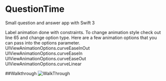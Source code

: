 # QuestionTime

Small question and answer app with Swift 3

Label animation done with constraints. To change animation style check out line 65 and change option type. Here are a few animation options that you can pass into the options parameter. 
UIViewAnimationOptions.curveEaseInOut
UIViewAnimationOptions.curveEaseIn
UIViewAnimationOptions.curveEaseOut
UIViewAnimationOptions.curveLinear

##Walkthrough
![WalkThrough](https://cloud.githubusercontent.com/assets/6208036/17453884/bfe807c2-5b4a-11e6-8bdd-a79e09149d8f.gif)
